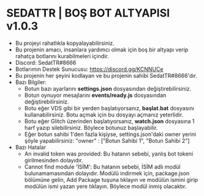 # SEDATTR | BOŞ BOT ALTYAPISI v1.0.3
- Bu projeyi rahatlıkla kopyalayabilirsiniz.
- Bu projenin amacı, insanlara yardımcı olmak için boş bir altyapı verip rahatça botlarını kurabilmeleri içindir.
- Discord: SedatTR#8666
- Botlarımın Destek Sunucusu: https://discord.gg/KCNNUCe
- Bu projenin her şeyini kodlayan ve bu projenin sahibi SedatTR#8666'dır.
- Bazı Bilgiler:
  - Botun bazı ayarlarını **settings.json** dosyasından değiştirebilirsiniz.
  - Botun oynuyor mesajlarını **events/ready.js** dosyasından değiştirebilirsiniz.
  - Botu eğer VDS gibi bir yerden başlatıyorsanız, **başlat.bat** dosyasını kullanabilirsiniz. Botu açmak için bu dosyayı açmanız yeterlidir.
  - Botu eğer Glitch üzerinden başlatıyorsanız, **watch.json** dosyasına 1 harf yazıp silebilirsiniz. Böylece botunuz başlayabilir.
  - Eğer botun sahibi 1'den fazla kişiyse, settings.json'daki owner yerini şöyle yapabilirsiniz: "owner" : ["Botun Sahibi 1", "Botun Sahibi 2"]
- Bazı Hatalar
  - An invalid token was provided: Bu hatanın sebebi, yanlış bot tokeni girilmesinden dolayıdır.
  - Cannot find module 'İSİM': Bu hatanın sebebi, İSİM adlı modül bulunamamasından dolayıdır. Modülü indirmek için, package.json bölümüne gelin, Add Package tuşuna tıklayın ve modülün ismini girip modülün ismi yazan yere tıklayın. Böylece modül inmiş olacaktır.